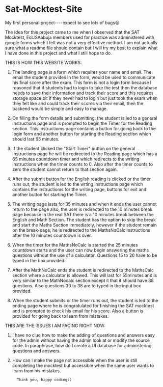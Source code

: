 # Sat-Mocktest-Site
My first personal project----expect to see lots of bugs😢


The idea for this project came to me when I observed that the SAT Mocktest, EdUSAabuja members used for practice was administered with google forms which I felt was not a very effective method.
I am not actually sure what a readme file should contain but I will try my best to explain what I have done in this project and what I still hope to do.

THIS IS HOW THIS WEBSITE WORKS:
1. The landing page is a form which requires your name and email. 
   The email the student provides in the form, would be used to communicate his final score after the exam. 
   This form is not a login form because I reasoned that if students had to login to take the test then the database needs to save their information and track their score and this requires storage space bit if they never had to login but just took the exam when they felt like and could track their scores via their email, then the backend would be simple and easy to manage.

2. On filling the form details and submitting: the student is led to a general instructions page and is prompted to begin the Timer for the Reading section.
   This instructioms page contains a button for going back to the login form and another button for starting the Reading section which should last 65 minutes.

3. If the student  clicked the "Start Timer" button on the general instructions page he will be  redirected to the Reading page which has a 65 minutes countdown timer and which redirects  to the writing instructions when the timer counts to 0. Also after the timer counts to zero the student cannot return to that section again.

4. After the submit button for the English reading is clicked or the timer runs out, the student is led to the wrting instructions page which contains the instructioms for the writing page, buttons for exit and another button for starting the Timer.

5. The writing page lasts for 35 minutes and when it ends the user cannot return to the page also, the user is redirected to the 10 minutes break page because in the real SAT there is a 10 minutes break between the English and Math Section.
   The student has the option to skip the break and start the Maths Section immediately, however if the student remain on the break-page; he is redirected to the MathsNoCalc instructions  after the 10 minutes countdown is over.

6. When the timer for the MathsNoCalc is started the 25 minutes countdown starts and the user can now begin answering the maths questions without the use of a calculator. Questions 15 to 20 have to be typed in the box provided.

7. After the MathNoCalc ends the student is redirected to the MathsCalc section where a calculator is allowed. This will last for 55minutes and is very similar to the MathNocalc section except it that it should have 38 questions. Also questions 30 to 38 are to typed in the input box provided.
 
8. When the student submits or the timer runs out, the student is led to the ending page where he is congratulated for finishing the SAT mocktest and is prompted to check his email for his score. Also a button is provided for going back to learn from mistakes.




THIS ARE THE ISSUES I AM FACING RIGHT NOW:

1. I have no clue how to make the adding of questions and answers easy for the admin without having the admin look at or modify the source code. 
   In paraphrase, how do I create a UI database for administering questions and answers.


2. How can I make the page not accessible when the user is still completing the mocktest but accessible when the same user wants to learn from his mistakes.

                   
         Thank you, happy coding:)
